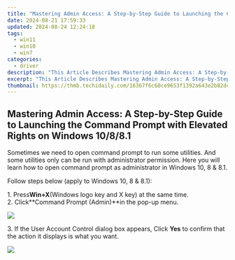 ```yaml
---
title: "Mastering Admin Access: A Step-by-Step Guide to Launching the Command Prompt with Elevated Rights on Windows 10/8/8.1"
date: 2024-08-21 17:59:33
updated: 2024-08-24 12:24:18
tags:
  - win11
  - win10
  - win7
categories:
  - driver
description: "This Article Describes Mastering Admin Access: A Step-by-Step Guide to Launching the Command Prompt with Elevated Rights on Windows 10/8/8.1"
excerpt: "This Article Describes Mastering Admin Access: A Step-by-Step Guide to Launching the Command Prompt with Elevated Rights on Windows 10/8/8.1"
thumbnail: https://thmb.techidaily.com/16367f6c60ce9653f1392a643e2b82dc02b50b35ff890c97d3a0607584104c84.jpg
---
```


## Mastering Admin Access: A Step-by-Step Guide to Launching the Command Prompt with Elevated Rights on Windows 10/8/8.1

Sometimes we need to open command prompt to run some utilities. And some utilities only can be run with administrator permission. Here you will learn how to open command prompt as administrator in Windows 10, 8 & 8.1.  
  
Follow steps below (apply to Windows 10, 8 & 8.1):  
  
1\. Press**Win+X**(Windows logo key and X key) at the same time.   
2\. Click**Command Prompt (Admin)**in the pop-up menu.  
  
![](https://images.drivereasy.com/wp-content/uploads/2016/05/img_57456297c1aec.png)   
  
 3\. If the User Account Control dialog box appears, Click **Yes**  to confirm that the action it displays is what you want.  
  
![](https://images.drivereasy.com/wp-content/uploads/2016/05/img_5745694fd538d.png)

<ins class="adsbygoogle"
     style="display:block"
     data-ad-format="autorelaxed"
     data-ad-client="ca-pub-7571918770474297"
     data-ad-slot="1223367746"></ins>



<ins class="adsbygoogle"
     style="display:block"
     data-ad-client="ca-pub-7571918770474297"
     data-ad-slot="8358498916"
     data-ad-format="auto"
     data-full-width-responsive="true"></ins>
